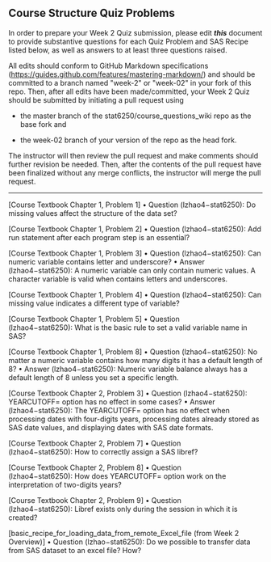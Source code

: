 ## Course Structure Quiz Problems

In order to prepare your Week 2 Quiz submission, please edit ***this*** document to provide substantive questions for each Quiz Problem and SAS Recipe listed below, as well as answers to at least three questions raised.

All edits should conform to GitHub Markdown specifications (https://guides.github.com/features/mastering-markdown/) and should be committed to a branch named "week-2" or "week-02" in your fork of this repo. Then, after all edits have been made/committed, your Week 2 Quiz should be submitted by initiating a pull request using

- the master branch of the stat6250/course_questions_wiki repo as the base fork and

- the week-02 branch of your version of the repo as the head fork.

The instructor will then review the pull request and make comments should further revision be needed. Then, after the contents of the pull request have been finalized without any merge conflicts, the instructor will merge the pull request.

********************************************************************************
[Course Textbook Chapter 1, Problem 1]
•	Question (lzhao4−stat6250): Do missing values affect the structure of the data set?

 [Course Textbook Chapter 1, Problem 2]
•	Question (lzhao4−stat6250): Add run statement after each program step is an essential?

 [Course Textbook Chapter 1, Problem 3]
•	Question (lzhao4−stat6250): Can numeric variable contains letter and underscore?
•	Answer (lzhao4−stat6250): A numeric variable can only contain numeric values. A character variable is valid when contains letters and underscores.

[Course Textbook Chapter 1, Problem 4]
•	Question (lzhao4−stat6250): Can missing value indicates a different type of variable?

[Course Textbook Chapter 1, Problem 5]
•	Question (lzhao4−stat6250): What is the basic rule to set a valid variable name in SAS?

[Course Textbook Chapter 1, Problem 8]
•	Question (lzhao4−stat6250): No matter a numeric variable contains how many digits it has a default length of 8?
•	Answer (lzhao4−stat6250): Numeric variable balance always has a default length of 8 unless you set a specific length.

[Course Textbook Chapter 2, Problem 3]
•	Question (lzhao4−stat6250):  YEARCUTOFF= option has no effect in some cases?
•	Answer (lzhao4−stat6250): The YEARCUTOFF= option has no effect when processing dates with four-digits years, processing dates already stored as SAS date values, and displaying dates with SAS date formats.

[Course Textbook Chapter 2, Problem 7]
•	Question (lzhao4−stat6250): How to correctly assign a SAS libref?

[Course Textbook Chapter 2, Problem 8]
•	Question (lzhao4−stat6250): How does YEARCUTOFF= option work on the interpretation of two-digits years?

 [Course Textbook Chapter 2, Problem 9]
•	Question (lzhao4−stat6250): Libref exists only during the session in which it is created?

[basic_recipe_for_loading_data_from_remote_Excel_file (from Week 2 Overview)]
•	Question (lzhao−stat6250): Do we possible to transfer data from SAS dataset to an excel file? How? 
